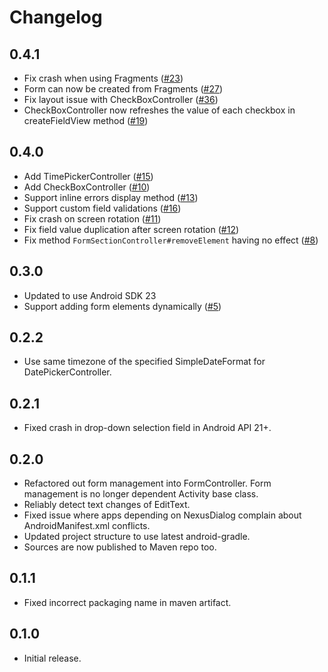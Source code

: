 Changelog
=========

0.4.1
-----
* Fix crash when using Fragments ([#23](https://github.com/dkharrat/NexusDialog/pull/23))
* Form can now be created from Fragments ([#27](https://github.com/dkharrat/NexusDialog/pull/27))
* Fix layout issue with CheckBoxController ([#36](https://github.com/dkharrat/NexusDialog/pull/36))
* CheckBoxController now refreshes the value of each checkbox in createFieldView method ([#19](https://github.com/dkharrat/NexusDialog/issues/19))

0.4.0
-----
* Add TimePickerController ([#15](https://github.com/dkharrat/NexusDialog/pull/15))
* Add CheckBoxController ([#10](https://github.com/dkharrat/NexusDialog/pull/10))
* Support inline errors display method ([#13](https://github.com/dkharrat/NexusDialog/pull/13))
* Support custom field validations ([#16](https://github.com/dkharrat/NexusDialog/pull/16))
* Fix crash on screen rotation ([#11](https://github.com/dkharrat/NexusDialog/issues/11))
* Fix field value duplication after screen rotation ([#12](https://github.com/dkharrat/NexusDialog/issues/12))
* Fix method `FormSectionController#removeElement` having no effect ([#8](https://github.com/dkharrat/NexusDialog/issues/8))

0.3.0
-----
* Updated to use Android SDK 23
* Support adding form elements dynamically ([#5](https://github.com/dkharrat/NexusDialog/issues/5))

0.2.2
-----
* Use same timezone of the specified SimpleDateFormat for DatePickerController.

0.2.1
-----
* Fixed crash in drop-down selection field in Android API 21+.

0.2.0
-----
* Refactored out form management into FormController. Form management is no longer dependent Activity base class.
* Reliably detect text changes of EditText.
* Fixed issue where apps depending on NexusDialog complain about AndroidManifest.xml conflicts.
* Updated project structure to use latest android-gradle.
* Sources are now published to Maven repo too.

0.1.1
-----
* Fixed incorrect packaging name in maven artifact.

0.1.0
-----
* Initial release.
